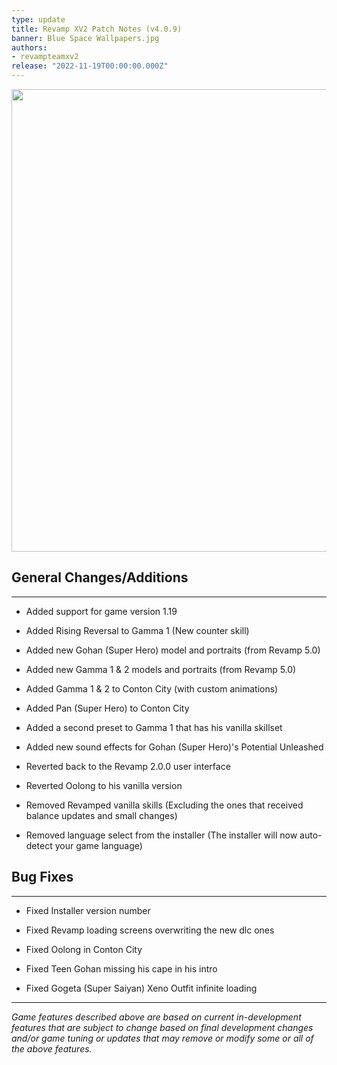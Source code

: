 ```yaml
---
type: update
title: Revamp XV2 Patch Notes (v4.0.9)
banner: Blue Space Wallpapers.jpg
authors:
- revampteamxv2
release: "2022-11-19T00:00:00.000Z"
---
```


<p align="center">
<img src="https://static.wixstatic.com/media/ba9dcd_982c5be552ed4ecb9a99a80e85a0c5c0~mv2.png/v1/fill/w_740,h_416,al_c,q_85,usm_0.66_1.00_0.01,enc_auto/ba9dcd_982c5be552ed4ecb9a99a80e85a0c5c0~mv2.png" width="740"/>
</p>

## General Changes/Additions
___

-   Added support for game version 1.19
    
-   Added Rising Reversal to Gamma 1 (New counter skill)
    
-   Added new Gohan (Super Hero) model and portraits (from Revamp 5.0)
    
-   Added new Gamma 1 & 2 models and portraits (from Revamp 5.0)
    
-   Added Gamma 1 & 2 to Conton City (with custom animations)
    
-   Added Pan (Super Hero) to Conton City
    
-   Added a second preset to Gamma 1 that has his vanilla skillset
    
-   Added new sound effects for Gohan (Super Hero)'s Potential Unleashed
    
-   Reverted back to the Revamp 2.0.0 user interface
    
-   Reverted Oolong to his vanilla version
    
-   Removed Revamped vanilla skills (Excluding the ones that received balance updates and small changes)
    
-   Removed language select from the installer (The installer will now auto-detect your game language)
    
## Bug Fixes
___

-   Fixed Installer version number
    
-   Fixed Revamp loading screens overwriting the new dlc ones
    
-   Fixed Oolong in Conton City
    
-   Fixed Teen Gohan missing his cape in his intro
    
-   Fixed Gogeta (Super Saiyan) Xeno Outfit infinite loading
    
___
  
*Game features described above are based on current in-development features that are subject to change based on final development changes and/or game tuning or updates that may remove or modify some or all of the above features.*